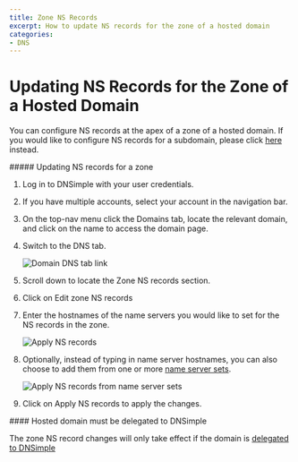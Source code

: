 ```yaml
---
title: Zone NS Records
excerpt: How to update NS records for the zone of a hosted domain
categories:
- DNS
---
```


# Updating NS Records for the Zone of a Hosted Domain

You can configure NS records at the apex of a zone of a hosted domain. If you would like to configure NS records for a subdomain, please click [here](/articles/ns-record/) instead.

<div class="section-steps" markdown="1">
##### Updating NS records for a zone

1.  Log in to DNSimple with your user credentials.
1.  If you have multiple accounts, select your account in the navigation bar.
1.  On the top-nav menu click the <label>Domains</label> tab, locate the relevant domain, and click on the name to access the domain page.
1.  Switch to the <label>DNS</label> tab.

    ![Domain DNS tab link](/files/domain-tab-dns-link.png)
1. Scroll down to locate the Zone NS records section.
1. Click on <label>Edit zone NS records</label>
1. Enter the hostnames of the name servers you would like to set for the NS records in the zone.

    ![Apply NS records](/files/zone-ns-records-update.png)
1. Optionally, instead of typing in name server hostnames, you can also choose to add them from one or more [name server sets](/articles/name-server-sets).

    ![Apply NS records from name server sets](/files/zone-ns-records-name-server-set.png)
1. Click on <label>Apply NS records</label> to apply the changes.
</div>

<info>
#### Hosted domain must be delegated to DNSimple

The zone NS record changes will only take effect if the domain is [delegated to DNSimple](/articles/delegating-dnsimple-hosted)
</info>
